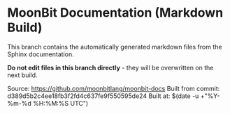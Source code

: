 # MoonBit Documentation (Markdown Build)

This branch contains the automatically generated markdown files from the Sphinx documentation.

**Do not edit files in this branch directly** - they will be overwritten on the next build.

Source: https://github.com/moonbitlang/moonbit-docs
Built from commit: d389d5b2c4ee18fb3f2fd4c637fe9f550595de24
Built at: $(date -u +"%Y-%m-%d %H:%M:%S UTC")
